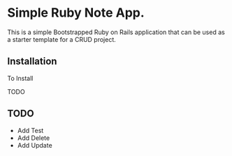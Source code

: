 # Simple Ruby Note App.

This is a simple Bootstrapped Ruby on Rails application that can be used as a starter template for a CRUD project.

## Installation

To Install

TODO

## TODO
* Add Test
* Add Delete
* Add Update